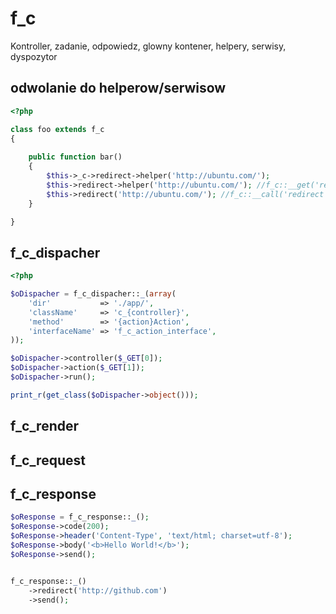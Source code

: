 # f_c

Kontroller, zadanie, odpowiedz, glowny kontener, helpery, serwisy, dyspozytor


## odwolanie do helperow/serwisow
~~~php
<?php

class foo extends f_c
{
    
    public function bar()
    {
        $this->_c->redirect->helper('http://ubuntu.com/');
        $this->redirect->helper('http://ubuntu.com/'); //f_c::__get('redirect')
        $this->redirect('http://ubuntu.com/'); //f_c::__call('redirect', 'http://ubuntu.com/')
    }

}

~~~

## f_c_dispacher

```php
<?php

$oDispacher = f_c_dispacher::_(array(
    'dir'           => './app/',
    'className'     => 'c_{controller}',
    'method'        => '{action}Action',
    'interfaceName' => 'f_c_action_interface',
));

$oDispacher->controller($_GET[0]);
$oDispacher->action($_GET[1]);
$oDispacher->run();

print_r(get_class($oDispacher->object()));
```

## f_c_render

## f_c_request

## f_c_response

```php
$oResponse = f_c_response::_();
$oResponse->code(200);
$oResponse->header('Content-Type', 'text/html; charset=utf-8');
$oResponse->body('<b>Hello World!</b>');
$oResponse->send();


f_c_response::_()
    ->redirect('http://github.com')
    ->send();
```
